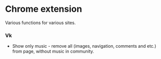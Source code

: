 # Chrome extension

Various functions for various sites.

### Vk
  - Show only music - remove all (images, navigation, comments and etc.) from page, without music in community.

